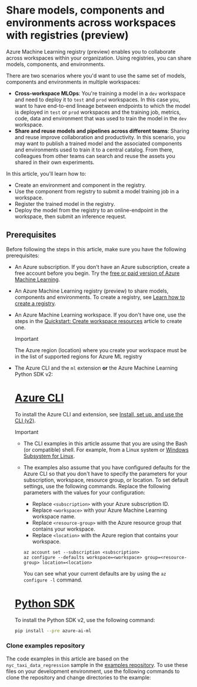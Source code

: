 
# Share models, components and environments across workspaces with registries (preview)

Azure Machine Learning registry (preview) enables you to collaborate across workspaces within your organization. Using registries, you can share models, components, and environments.
 
There are two scenarios where you'd want to use the same set of models, components and environments in multiple workspaces:

* __Cross-workspace MLOps__: You're training a model in a `dev` workspace and need to deploy it to `test` and `prod` workspaces. In this case you, want to have end-to-end lineage between endpoints to which the model is deployed in `test` or `prod` workspaces and the training job, metrics, code, data and environment that was used to train the model in the `dev` workspace.
* __Share and reuse models and pipelines across different teams__: Sharing and reuse improve collaboration and productivity. In this scenario, you may want to publish a trained model and the associated components and environments used to train it to a central catalog. From there, colleagues from other teams can search and reuse the assets you shared in their own experiments.

In this article, you'll learn how to:

* Create an environment and component in the registry.
* Use the component from registry to submit a model training job in a workspace.
* Register the trained model in the registry.
* Deploy the model from the registry to an online-endpoint in the workspace, then submit an inference request.
## Prerequisites

Before following the steps in this article, make sure you have the following prerequisites:

* An Azure subscription. If you don't have an Azure subscription, create a free account before you begin. Try the [free or paid version of Azure Machine Learning](https://azure.microsoft.com/free/).

- An Azure Machine Learning registry (preview) to share models, components and environments. To create a registry, see [Learn how to create a registry](how-to-manage-registries.md).

- An Azure Machine Learning workspace. If you don't have one, use the steps in the [Quickstart: Create workspace resources](quickstart-create-resources.md) article to create one.

    > [!IMPORTANT]
    > The Azure region (location) where you create your workspace must be in the list of supported regions for Azure ML registry

- The Azure CLI and the `ml` extension __or__ the Azure Machine Learning Python SDK v2:

    # [Azure CLI](#tab/cli)

    To install the Azure CLI and extension, see [Install, set up, and use the CLI (v2)](how-to-configure-cli.md).

    > [!IMPORTANT]
    > * The CLI examples in this article assume that you are using the Bash (or compatible) shell. For example, from a Linux system or [Windows Subsystem for Linux](/windows/wsl/about).
    > * The examples also assume that you have configured defaults for the Azure CLI so that you don't have to specify the parameters for your subscription, workspace, resource group, or location. To set default settings, use the following commands. Replace the following parameters with the values for your configuration:
    >
    >     * Replace `<subscription>` with your Azure subscription ID.
    >     * Replace `<workspace>` with your Azure Machine Learning workspace name.
    >     * Replace `<resource-group>` with the Azure resource group that contains your workspace.
    >     * Replace `<location>` with the Azure region that contains your workspace.
    >
    >     ```azurecli
    >     az account set --subscription <subscription>
    >     az configure --defaults workspace=<workspace> group=<resource-group> location=<location>
    >     ```
    >     You can see what your current defaults are by using the `az configure -l` command.

    # [Python SDK](#tab/python)

    To install the Python SDK v2, use the following command:

    ```bash
    pip install --pre azure-ai-ml
    ```


### Clone examples repository

The code examples in this article are based on the `nyc_taxi_data_regression` sample in the [examples repository](https://github.com/Azure/azureml-examples). To use these files on your development environment, use the following commands to clone the repository and change directories to the example:
